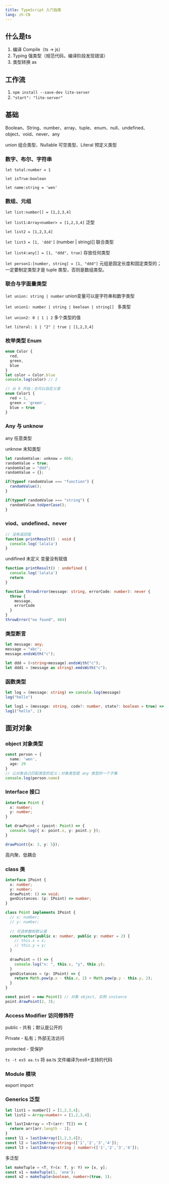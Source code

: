 ```yaml
---
title: TypeScript 入门指南
lang: zh-CN
---
```


## 什么是ts

1. 编译 Compile（ts -> js）
2. Typing 强类型（规范代码，编译阶段发现错误）
3. 类型转换 as

## 工作流

1. `npm install --save-dev lite-server`
2. `"start": "lite-server"`

## 基础

Boolean、String、number、array、tuple、enum、null、undefined、object、void、never、any

union 组合类型、Nullable 可空类型、Literal 预定义类型

### 数字、布尔、字符串

`let total:number = 1`

`let isTrue:boolean`

`let name:string = 'wen'`

### 数组、元组

`let list:number[] = [1,2,3,4]`

`let list1:Array<number> = [1,2,3,4]` 泛型

`let list2 = [1,2,3,4]`

`let list3 = [1, 'ddd']` (number | string)[] 联合类型

`let list4:any[] = [1, "ddd", true]` 存放任何类型

`let person1:[number, string] = [1, "ddd"]` 元组是固定长度和固定类型的；一定要制定类型才是 tuple 类型，否则是数组类型。

### 联合与字面量类型

`let union: string | number` union变量可以是字符串和数字类型

`let union1: number | string | beelean | string[] ` 多类型

`let union2: 0 | 1 | 2` 多个类型的值

`let literal: 1 | "2" | true | [1,2,3,4]`

### 枚举类型 Enum

```ts
enum Color {
  red,
  green,
  blue
}
let color = Color.blue
console.log(color) // 2

// 从 0 开始；也可以自定义值
enum Color1 {
  red = 1,
  green = 'green',
  blue = true
}
```

### Any 与 unknow

any 任意类型

unknow 未知类型

```ts
let randomValue: unknow = 666;
randomValue = true;
randomValue = "ddd";
randomValue = {};

if(typeof randomValue === "function") {
  randomValue();
}

if(typeof randomValue === "string") {
  randomValue.toUperCase();
}
```

### viod、undefined、never

```ts
// 没有返回值
function printResult() : void {
  console.log('lalala')
}
```

undifined 未定义 变量没有赋值

```ts
function printResult() : undefined {
  console.log('lalala')
  return
}
```

```ts
function throwError(message: string, errorCode: number): never {
  throw {
    message,
    errorCode
  }
}
throwError("no found", 404)
```

### 类型断言

```ts
let message: any;
message = "abc";
message.endsWith("c");

let ddd = (<string>message).endsWith("c");
let ddd1 = (message as string).emdsWith("c");
```

### 函数类型

```ts
let log = (message: string) => console.log(message)
log("hello")

let log1 = (message: string, code?: number, state?: boolean = true) => console.log(message, code)
log1("hello", 2)
```

## 面对对象

### object 对象类型

```ts
const person = {
  name: 'wen',
  age: 29
}
// 让对象自己匹配类型的定义；对象类型是 any 类型的一个子集
console.log(person.name)
```

### Interface 接口

```ts
interface Point {
  x: number;
  y: number;
}

let drawPoint = (point: Point) => {
  console.log({ x: point.x, y: point.y });
}

drawPoint({x: 3, y: 5});
```

高内聚、低耦合

### class 类

```ts
interface IPoint {
  x: number;
  y: number;
  drawPoint: () => void;
  genDistances: (p: IPoint) => number;
}

class Point implements IPoint {
  // x: number;
  // y: number;
  
  // 可选参数和默认值
  constructor(public x: number, public y: number = 2) {
    // this.x = x;
    // this.y = y;
  }
  
  drawPoint = () => {
    console.log("x: ", this.x, "y", this.y);
  }
  genDistances = (p: IPoint) => {
    return Math.pow(p.x - this.x, 2) + Math.pow(p.y - this.y, 2);
  }
}

const point = new Point() // 对象 object, 实例 instance
point.drawPoint(2, 3);
```

### Access Modifier 访问修饰符

public - 共有；默认是公开的

Private - 私有；外部无法访问

protected - 受保护

`ts -t es5 aa.ts` 将 aa.ts 文件编译为es6+支持的代码

### Module 模块

export import

### Generics 泛型

```ts
let list1 = number[] = [1,2,3,4];
let list2 = Array<number> = [1,2,3,4];
```

```ts
let lastInArray = <T>(arr: T[]) => {
  return arr[arr.length - 1];
}
const l1 = lastInArray([1,2,3,4]);
const l2 = lastInArray<string>(['1','2','3','4']);
const l3 = lastInArray<string | number>(['1','2','3','4']);
```

多泛型

```ts
let makeTuple = <T, Y>(x: T, y: Y) => [x, y];
const v1 = makeTuple(1, 'one');
const v2 = makeTuple<boolean, number>(true, 1);
```
